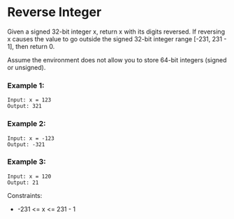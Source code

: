 # Reverse Integer
Given a signed 32-bit integer x, return x with its digits reversed. If reversing x causes the value to go outside the signed 32-bit integer range [-231, 231 - 1], then return 0.

Assume the environment does not allow you to store 64-bit integers (signed or unsigned).

### Example 1:
````
Input: x = 123
Output: 321
````

### Example 2:
````
Input: x = -123
Output: -321
````

### Example 3:
````
Input: x = 120
Output: 21
````
Constraints:
- -231 <= x <= 231 - 1